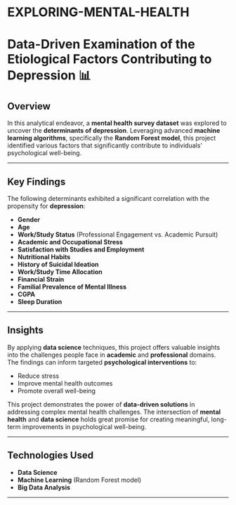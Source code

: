 # EXPLORING-MENTAL-HEALTH

# Data-Driven Examination of the Etiological Factors Contributing to Depression 📊

## Overview
In this analytical endeavor, a **mental health survey dataset** was explored to uncover the **determinants of depression**. Leveraging advanced **machine learning algorithms**, specifically the **Random Forest model**, this project identified various factors that significantly contribute to individuals' psychological well-being.

---

## Key Findings
The following determinants exhibited a significant correlation with the propensity for **depression**:
- **Gender**
- **Age**
- **Work/Study Status** (Professional Engagement vs. Academic Pursuit)
- **Academic and Occupational Stress**
- **Satisfaction with Studies and Employment**
- **Nutritional Habits**
- **History of Suicidal Ideation**
- **Work/Study Time Allocation**
- **Financial Strain**
- **Familial Prevalence of Mental Illness**
- **CGPA**
- **Sleep Duration**

---

## Insights
By applying **data science** techniques, this project offers valuable insights into the challenges people face in **academic** and **professional** domains. The findings can inform targeted **psychological interventions** to:
- Reduce stress
- Improve mental health outcomes
- Promote overall well-being

This project demonstrates the power of **data-driven solutions** in addressing complex mental health challenges. The intersection of **mental health** and **data science** holds great promise for creating meaningful, long-term improvements in psychological well-being.

---

## Technologies Used
- **Data Science**
- **Machine Learning** (Random Forest model)
- **Big Data Analysis**

---
